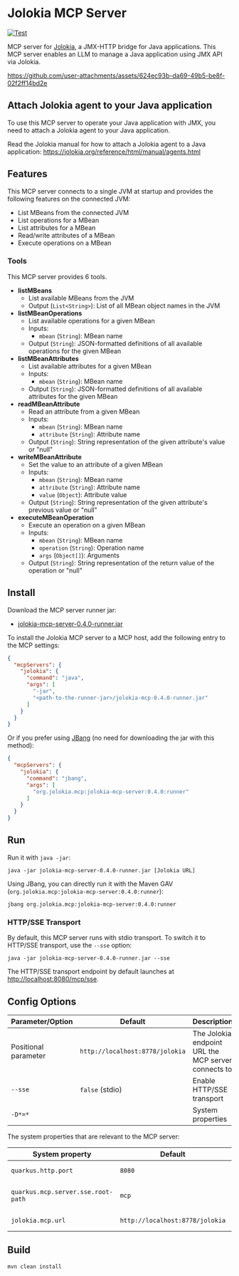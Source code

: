 # Jolokia MCP Server

[![Test](https://github.com/jolokia/jolokia-mcp-server/actions/workflows/test.yaml/badge.svg)](https://github.com/jolokia/jolokia-mcp-server/actions/workflows/test.yaml)

MCP server for [Jolokia](https://jolokia.org/), a JMX-HTTP bridge for Java applications. This MCP server enables an LLM to manage a Java application using JMX API via Jolokia.

<https://github.com/user-attachments/assets/624ec93b-da69-49b5-be8f-02f2ff14bd2e>

## Attach Jolokia agent to your Java application

To use this MCP server to operate your Java application with JMX, you need to attach a Jolokia agent to your Java application.

Read the Jolokia manual for how to attach a Jolokia agent to a Java application:
<https://jolokia.org/reference/html/manual/agents.html>

## Features

This MCP server connects to a single JVM at startup and provides the following features on the connected JVM:

- List MBeans from the connected JVM
- List operations for a MBean
- List attributes for a MBean
- Read/write attributes of a MBean
- Execute operations on a MBean

### Tools

This MCP server provides 6 tools.

- **listMBeans**
  - List available MBeans from the JVM
  - Output (`List<String>`): List of all MBean object names in the JVM
- **listMBeanOperations**
  - List available operations for a given MBean
  - Inputs:
    - `mbean` (`String`): MBean name
  - Output (`String`): JSON-formatted definitions of all available operations for the given MBean
- **listMBeanAttributes**
  - List available attributes for a given MBean
  - Inputs:
    - `mbean` (`String`): MBean name
  - Output (`String`): JSON-formatted definitions of all available attributes for the given MBean
- **readMBeanAttribute**
  - Read an attribute from a given MBean
  - Inputs:
    - `mbean` (`String`): MBean name
    - `attribute` (`String`): Attribute name
  - Output (`String`): String representation of the given attribute's value or "null"
- **writeMBeanAttribute**
  - Set the value to an attribute of a given MBean
  - Inputs:
    - `mbean` (`String`): MBean name
    - `attribute` (`String`): Attribute name
    - `value` (`Object`): Attribute value
  - Output (`String`): String representation of the given attribute's previous value or "null"
- **executeMBeanOperation**
  - Execute an operation on a given MBean
  - Inputs:
    - `mbean` (`String`): MBean name
    - `operation` (`String`): Operation name
    - `args` (`Object[]`): Arguments
  - Output (`String`): String representation of the return value of the operation or "null"

## Install

Download the MCP server runner jar:

- [jolokia-mcp-server-0.4.0-runner.jar](https://github.com/jolokia/jolokia-mcp-server/releases/download/v0.4.0/jolokia-mcp-server-0.4.0-runner.jar)

To install the Jolokia MCP server to a MCP host, add the following entry to the MCP settings:

```json
{
  "mcpServers": {
    "jolokia": {
      "command": "java",
      "args": [
        "-jar",
        "<path-to-the-runner-jar>/jolokia-mcp-0.4.0-runner.jar"
      ]
    }
  }
}
```

Or if you prefer using [JBang](https://www.jbang.dev/) (no need for downloading the jar with this method):

```json
{
  "mcpServers": {
    "jolokia": {
      "command": "jbang",
      "args": [
        "org.jolokia.mcp:jolokia-mcp-server:0.4.0:runner"
      ]
    }
  }
}
```

## Run

Run it with `java -jar`:

```console
java -jar jolokia-mcp-server-0.4.0-runner.jar [Jolokia URL]
```

Using JBang, you can directly run it with the Maven GAV (`org.jolokia.mcp:jolokia-mcp-server:0.4.0:runner`):

```console
jbang org.jolokia.mcp:jolokia-mcp-server:0.4.0:runner
```

### HTTP/SSE Transport

By default, this MCP server runs with stdio transport. To switch it to HTTP/SSE transport, use the `--sse` option:

```console
java -jar jolokia-mcp-server-0.4.0-runner.jar --sse
```

The HTTP/SSE transport endpoint by default launches at <http://localhost:8080/mcp/sse>.

## Config Options

| Parameter/Option | Default | Description |
| ---------------- | ------- | ----------- |
| Positional parameter | `http://localhost:8778/jolokia` | The Jolokia endpoint URL the MCP server connects to |
| `--sse` | `false` (stdio) | Enable HTTP/SSE transport |
| `-D*=*` | | System properties |

The system properties that are relevant to the MCP server:

| System property | Default | Description |
| --------------- | ------- | ----------- |
| `quarkus.http.port` | `8080` | (SSE) The port for the SSE endpoint |
| `quarkus.mcp.server.sse.root-path` | `mcp` | (SSE) The root path for the SSE endpoint (`http://localhost:8080/mcp/sse`) |
| `jolokia.mcp.url` | `http://localhost:8778/jolokia` | Equivalent to the positional parameter |

## Build

```console
mvn clean install
```
